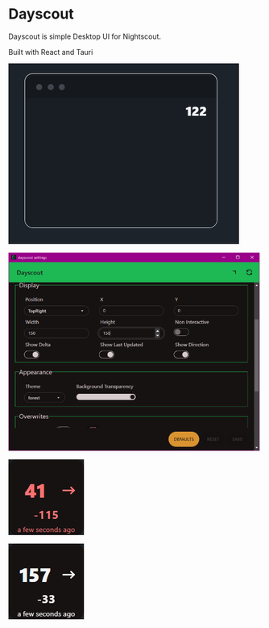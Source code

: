 # Dayscout

Dayscout is simple Desktop UI for Nightscout.

Built with React and Tauri

![image](docs/assets/overlay_simple.png)

![image](docs/assets/settings.png)

![image](docs/assets/overlay_all.png)

![image](docs/assets/overlay_all_2.png)
